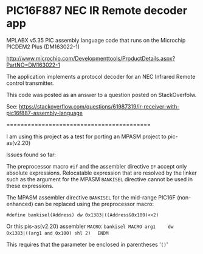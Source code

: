 PIC16F887 NEC IR Remote decoder app
===================================

MPLABX v5.35 PIC assembly language code that runs on the Microchip PICDEM2 Plus (DM163022-1) 

http://www.microchip.com/Developmenttools/ProductDetails.aspx?PartNO=DM163022-1

The application implements a protocol decoder for an NEC Infrared Remote control transmitter.

This code was posted as an answer to a question posted on StackOverfolw.

See: https://stackoverflow.com/questions/61987319/ir-receiver-with-pic16f887-assembly-language

=========================================

I am using this project as a test for porting an MPASM project to pic-as(v2.20)

Issues found so far:

The preprocessor macro `#if` and the assembler directive `IF` accept only absolute 
expressions. Relocatable expression that are resolved by the linker such as the 
argument for the MPASM `BANKISEL` directive cannot be used in these expressions.

The MPASM assembler directive `BANKISEL` for the mid-range PIC16F (non-enhanced) 
can be replaced using the preprocessor macro:

`#define bankisel(Address) dw 0x1383|((Address&0x100)<<2)`

Or this pis-as(v2.20) assembler `MACRO`:
`bankisel MACRO arg1`
`    dw   0x1383|((arg1 and 0x100) shl 2)`
`  ENDM`

This requires that the parameter be enclosed in parentheses '`()`'